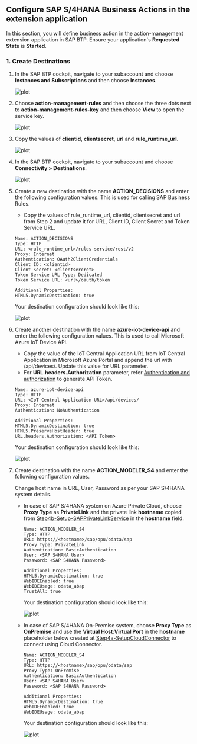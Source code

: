 ## Configure SAP S/4HANA Business Actions in the extension application

In this section, you will define business action in the action-management extension application in SAP BTP. Ensure your application's **Requested State** is **Started**.

### 1. Create Destinations

1. In the SAP BTP cockpit, navigate to your subaccount and choose **Instances and Subscriptions** and then choose **Instances**.

    ![plot](./images/btp-instances.png)

2. Choose **action-management-rules** and then choose the three dots next to **action-management-rules-key** and then choose **View** to open the service key.

    ![plot](./images/rules-servicekey.png)

3. Copy the values of **clientid**, **clientsecret**, **url** and **rule_runtime_url**.

    ![plot](./images/rulekeydetails.png)

4. In the SAP BTP cockpit, navigate to your subaccount and choose **Connectivity > Destinations**.

    ![plot](./images/BTPCockpitDestinations.png)

5. Create a new destination with the name **ACTION_DECISIONS** and enter the following configuration values. This is used for calling SAP Business Rules.

    - Copy the values of rule_runtime_url, clientid, clientsecret and url from Step 2 and update it for URL, Client ID, Client Secret and Token Service URL.

    ```
    Name: ACTION_DECISIONS
    Type: HTTP
    URL: <rule_runtime_url>/rules-service/rest/v2
    Proxy: Internet
    Authentication: OAuth2ClientCredentials
    Client ID: <clientid>
    Client Secret: <clientsercret>
    Token Service URL Type: Dedicated
    Token Service URL: <url>/oauth/token

    Additional Properties:
    HTML5.DynamicDestination: true
    ```

    Your destination configuration should look like this:

    ![plot](./images/BusinessRulesDestination.png)

6. Create another destination with the name **azure-iot-device-api** and enter the following configuration values. This is used to call Microsoft Azure IoT Device API.

   - Copy the value of the IoT Central Application URL from IoT Central Application in Microsoft Azure Portal and append the url with /api/devices/. Update this value for URL parameter.
   - For **URL.headers.Authorization** parameter, refer [Authentication and authorization](https://learn.microsoft.com/en-us/rest/api/iotcentral/authentication) to generate API Token.

    ```
    Name: azure-iot-device-api
    Type: HTTP
    URL: <IoT Central Application URL>/api/devices/
    Proxy: Internet
    Authentication: NoAuthentication

    Additional Properties:
    HTML5.DynamicDestination: true
    HTML5.PreserveHostHeader: true
    URL.headers.Authorization: <API Token>
    ```

    Your destination configuration should look like this:

    ![plot](./images/AzureDeviceAPIDestination.png)

7. Create destination with the name **ACTION_MODELER_S4** and enter the following configuration values.

    Change host name in URL, User, Password as per your SAP S/4HANA system details.

    - In case of SAP S/4HANA system on Azure Private Cloud, choose **Proxy Type** as **PrivateLink** and the private link **hostname** copied from [Step4b-Setup-SAPPrivateLinkService](../Step4b-Setup-SAPPrivateLinkService/README.md) in the **hostname** field.

        ```
        Name: ACTION_MODELER_S4
        Type: HTTP
        URL: https://<hostname>/sap/opu/odata/sap
        Proxy Type: PrivateLink
        Authentication: BasicAuthentication
        User: <SAP S4HANA User>
        Password: <SAP S4HANA Password>

        Additional Properties:
        HTML5.DynamicDestination: true
        WebIDEEnabled: true
        WebIDEUsage: odata_abap
        TrustAll: true
        ```

        Your destination configuration should look like this:

        ![plot](./images/S4HANAPLDestination.png)

    - In case of SAP S/4HANA On-Premise system, choose **Proxy Type** as **OnPremise** and use the **Virtual Host**:**Virtual Port** in the **hostname** placeholder below created at [Step4a-SetupCloudConnector](../Step4a-SetupCloudConnector/README.md) to connect using Cloud Connector.

        ```
        Name: ACTION_MODELER_S4
        Type: HTTP
        URL: https://<hostname>/sap/opu/odata/sap
        Proxy Type: OnPremise
        Authentication: BasicAuthentication
        User: <SAP S4HANA User>
        Password: <SAP S4HANA Password>

        Additional Properties:
        HTML5.DynamicDestination: true
        WebIDEEnabled: true
        WebIDEUsage: odata_abap
        ```

        Your destination configuration should look like this:

        ![plot](./images/S4HANAOnPremiseDestination.png)

